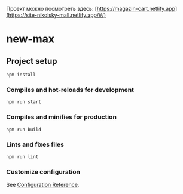 Проект можно посмотреть здесь: [https://magazin-cart.netlify.app](https://site-nikolsky-mall.netlify.app/#/)

# new-max

## Project setup
```
npm install
```

### Compiles and hot-reloads for development
```
npm run start
```

### Compiles and minifies for production
```
npm run build
```

### Lints and fixes files
```
npm run lint
```

### Customize configuration
See [Configuration Reference](https://cli.vuejs.org/config/).
